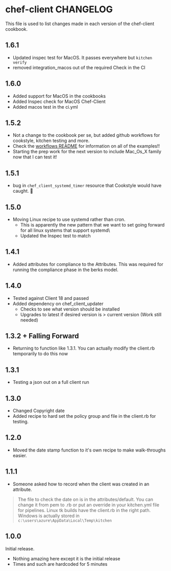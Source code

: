 # chef-client CHANGELOG

This file is used to list changes made in each version of the chef-client cookbook.

## 1.6.1

* Updated inspec test for MacOS. It passes everywhere but `kitchen verify`
* removed integration_macos out of the required Check in the CI

## 1.6.0

* Added support for MacOS in the cookbooks
* Added Inspec check for MacOS Chef-Client
* Added macos test in the ci.yml

## 1.5.2

* Not a change to the cookbook per se, but added github workflows for cookstyle, kitchen testing and more.
* Check the [workflows README](.github/workflows/README.md) for information on all of the examples!!
* Starting the prep work for the next version to include Mac_Os_X family now that I can test it!

## 1.5.1

* bug in `chef_client_systemd_timer` resource that Cookstyle would have caught. :facepalm:

## 1.5.0

* Moving Linux recipe to use systemd rather than cron.
  * This is apparently the new pattern that we want to set going forward for all linux systems that support systemd\
  * Updated the Inspec test to match

## 1.4.1

* Added attributes for compliance to the Attributes. This was required for running the compliance phase in the berks model.

## 1.4.0

* Tested against Client 18 and passed
* Added dependency on chef_client_updater
  * Checks to see what version should be installed
  * Upgrades to latest if desired version is > current version (Work still needed)

## 1.3.2 + Falling Forward

* Returning to function like 1.3.1. You can actually modify the client.rb temporarily to do this now

## 1.3.1

* Testing a json out on a full client run

## 1.3.0

* Changed Copyright date
* Added recipe to hard set the policy group and file in the client.rb for testing.

## 1.2.0

* Moved the date stamp function to it's own recipe to make walk-throughs easier.

## 1.1.1

* Someone asked how to record when the client was created in an attribute.

> The file to check the date on is in the attributes/default. You can change it from pem to .rb or put an override in your kitchen.yml file for pipelines. Linux tk builds have the client.rb in the right path. Windows is actually stored in `c:\users\azure\AppData\Local\Temp\kitchen`

## 1.0.0

Initial release.

* Nothing amazing here except it is the initial release
* Times and such are hardcoded for 5 minutes

